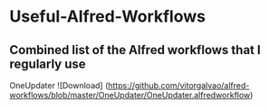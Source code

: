 # Useful-Alfred-Workflows
## Combined list of the Alfred workflows that I regularly use


OneUpdater ![Download] (https://github.com/vitorgalvao/alfred-workflows/blob/master/OneUpdater/OneUpdater.alfredworkflow)
